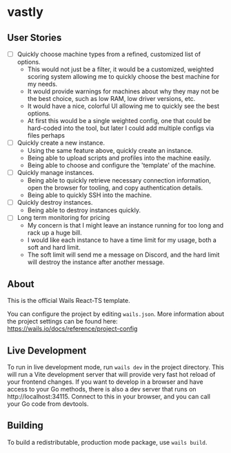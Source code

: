 # vastly

## User Stories

- [ ] Quickly choose machine types from a refined, customized list of options.
  - This would not just be a filter, it would be a customized, weighted scoring system allowing me to quickly choose the best machine for my needs.
  - It would provide warnings for machines about why they may not be the best choice, such as low RAM, low driver versions, etc.
  - It would have a nice, colorful UI allowing me to quickly see the best options.
  - At first this would be a single weighted config, one that could be hard-coded into the tool, but later I could add multiple configs via files perhaps
- [ ] Quickly create a new instance.
  - Using the same feature above, quickly create an instance.
  - Being able to upload scripts and profiles into the machine easily.
  - Being able to choose and configure the 'template' of the machine.
- [ ] Quickly manage instances.
  - Being able to quickly retrieve necessary connection information, open the browser for tooling, and copy authentication details.
  - Being able to quickly SSH into the machine.
- [ ] Quickly destroy instances.
  - Being able to destroy instances quickly.
- [ ] Long term monitoring for pricing
  - My concern is that I might leave an instance running for too long and rack up a huge bill.
  - I would like each instance to have a time limit for my usage, both a soft and hard limit.
  - The soft limit will send me a message on Discord, and the hard limit will destroy the instance after another message.

## About

This is the official Wails React-TS template.

You can configure the project by editing `wails.json`. More information about the project settings can be found
here: https://wails.io/docs/reference/project-config

## Live Development

To run in live development mode, run `wails dev` in the project directory. This will run a Vite development
server that will provide very fast hot reload of your frontend changes. If you want to develop in a browser
and have access to your Go methods, there is also a dev server that runs on http://localhost:34115. Connect
to this in your browser, and you can call your Go code from devtools.

## Building

To build a redistributable, production mode package, use `wails build`.

